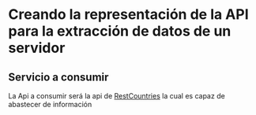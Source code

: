 # Creando la representación de la API para la extracción de datos de un servidor

## Servicio a consumir

La Api a consumir será la api de [RestCountries](https://restcountries.com/) la cual es capaz de abastecer de información


<!-- ## General Info
***
Write down the general informations of your project. It is worth to always put a project status in the Readme file. This is where you can add it. 
-->
<!-- ### Screenshot
![Image text](./../2%20-%20Estrcutura%20de%20proyecto/assets/clear_asset.svg)

<img src="./../2%20-%20Estrcutura%20de%20proyecto/assets/clear_asset.svg" alt="drawing" width="200"/> -->